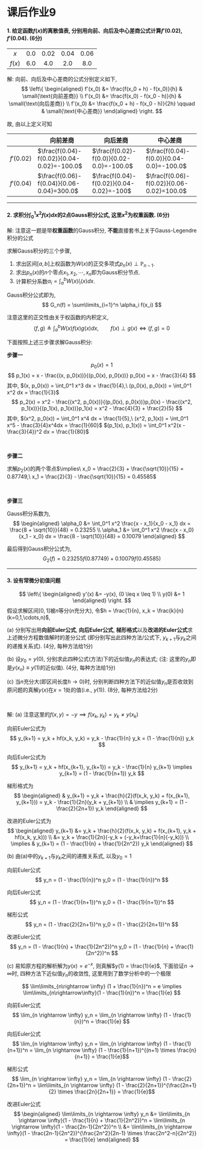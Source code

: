 # 课后作业9

#### 1. 给定函数$f(x)$的离散值表, 分别用向前、向后及中心差商公式计算$f'(0.02), f'(0.04)$. (6分)
|        |     |      |      |      |
|:------:|:---:|:----:|:----:|:----:|
|   $x$  | 0.0 | 0.02 | 0.04 | 0.06 |
| $f(x)$ | 6.0 |  4.0 |  2.0 |  8.0 |

解: 向前、向后及中心差商的公式分别定义如下,
$$
\left\{
\begin{aligned}
    f'(x_0) &= \frac{f(x_0 + h) - f(x_0)}{h} & \small{\text{向前差商}} \\
    f'(x_0) &= \frac{f(x_0) - f(x_0 - h)}{h} & \small{\text{向后差商}} \\
    f'(x_0) &= \frac{f(x_0 + h) - f(x_0 - h)}{2h} \qquad & \small{\text{中心差商}}
\end{aligned}
\right.
$$

故, 由以上定义可知

|            | 向前差商                                   | 向后差商                                 | 中心差商                                  |
|------------|--------------------------------------------|------------------------------------------|-------------------------------------------|
| $f'(0.02)$ | $\frac{f(0.04)-f(0.02)}{0.04-0.02}=-100.0$ | $\frac{f(0.02)-f(0.0)}{0.02-0.0}=-100.0$ | $\frac{f(0.04)-f(0.0)}{0.04-0.0}=-100.0$  |
| $f'(0.04)$ | $\frac{f(0.06)-f(0.04)}{0.06-0.04}=300.0$  | $\frac{f(0.04)-f(0.02)}{0.04-0.02}=-100$ | $\frac{f(0.06)-f(0.02)}{0.06-0.02}=100.0$ |

---

#### 2. 求积分$\int_0^1 x^2 f(x)dx$的2点Gauss积分公式, 这里$x^2$为权重函数. (6分)

解: 注意这一题是带**权重函数**的Gauss积分, **不能**直接套书上关于Gauss-Legendre积分的公式

求解Gauss积分的三个步骤,

1. 求出区间$[a, b]$上权函数为$W(x)$的正交多项式$p_n(x) \perp \mathbb{P}_{n-1}$.
2. 求出$p_n(x)$的$n$个零点${x_1,x_2,\cdots,x_n}$即为Gauss积分节点.
3. 计算积分系数$\alpha_i=\int_a^b W(x)l_i(x)dx$.

Gauss积分公式即为,
$$
G_n(f) = \sum\limits_{i=1}^n \alpha_i f(x_i)
$$

注意这里的正交性由关于权函数的内积定义,
$$
(f, g) \triangleq \int_a^b W(x)f(x)g(x)dx, \qquad f(x) \perp g(x) \Leftrightarrow (f, g) = 0
$$

下面按照上述三步骤求解Gauss积分:

**步骤一**
$$ p_0(x) = 1 $$
$$ p_1(x) = x - \frac{(x, p_0(x))}{(p_0(x), p_0(x))} p_0(x) = x - \frac{3}{4} $$
其中, $(x, p_0(x)) = \int_0^1 x^3 dx = \frac{1}{4},\ (p_0(x), p_0(x)) = \int_0^1 x^2 dx = \frac{1}{3}$
$$ p_2(x) = x^2 - \frac{(x^2, p_0(x))}{(p_0(x), p_0(x))}p_0(x) - \frac{(x^2, p_1(x))}{(p_1(x), p_1(x))}p_1(x) = x^2 - \frac{4}{3} + \frac{2}{5} $$
其中, $(x^2, p_0(x)) = \int_0^1 x^4 dx = \frac{1}{5},\ (x^2, p_1(x)) = \int_0^1 x^5 - \frac{3}{4}x^4dx = \frac{1}{60}$
$(p_1(x), p_1(x)) = \int_0^1 x^2(x - \frac{3}{4})^2 dx = \frac{1}{80}$

&nbsp;

**步骤二**

求解$p_2(x)$的两个零点$\implies\ x_0 = \frac{2}{3} + \frac{\sqrt{10}}{15} = 0.87749,\ x_1 = \frac{2}{3} - \frac{\sqrt{10}}{15} = 0.45585$

&nbsp;

**步骤三**

Gauss积分系数为,
$$
\begin{aligned}
    \alpha_0 &= \int_0^1 x^2 \frac{x - x_1}{x_0 - x_1} dx = \frac{8 + \sqrt{10}}{48} = 0.23255 \\
    \alpha_1 &= \int_0^1 x^2 \frac{x - x_0}{x_1 - x_0} dx = \frac{8 - \sqrt{10}}{48} = 0.10079
\end{aligned}
$$

最后得到Gauss积分公式为,
$$ G_2(f) = 0.23255 f(0.87749) + 0.10079 f(0.45585) $$

---

#### 3. 设有常微分初值问题
$$
\left\{
\begin{aligned}
    y'(x) &= -y(x), (0 \leq x \leq 1) \\
    y(0)  &= 1
\end{aligned}
\right.
$$
假设求解区间$[0,1]$被$n$等分($n$充分大), 令$h = \frac{1}{n}, x_k = \frac{k}{n} (k=0,1,\cdots,n)$,

(a) 分别写出用**向前Euler公式**, **向后Euler公式**, **梯形格式**以及**改进的Euler公式**求上述微分方程数值解时的差分公式
(即分别写出此四种方法/公式下, $y_{k+1}$与$y_k$之间的递推关系式). (4分, 每种方法给1分)

(b) 设$y_0 = y(0)$, 分别求此四种公式(方法)下的近似值$y_n$的表达式; (注: 这里的$y_n$即是$y(x_n) \equiv y(1)$的近似值). (4分, 每种方法给1分)

\(c\) 当$n$充分大(即区间长度$h \rightarrow 0$)时, 分别判断四种方法下的近似值$y_n$是否收敛到原问题的真解$y(x)$在$x=1$处的值(i.e., $y(1)$).
(8分, 每种方法给2分)

&nbsp;

解: (a) 注意这里的$f(x, y) = -y \implies f(x_k, y_k) = y_k \neq y(x_k)$

向前Euler公式为
$$ y_{k+1} = y_k + hf(x_k, y_k) = y_k - \frac{1}{n} y_k = (1 - \frac{1}{n}) y_k $$

向后Euler公式为
$$ y_{k+1} = y_k + hf(x_{k+1}, y_{k+1}) = y_k - \frac{1}{n} y_{k+1} \implies y_{k+1} = (1 - \frac{1}{n+1}) y_k $$

梯形格式为
$$
\begin{aligned}
    & y_{k+1} = y_k + \frac{h}{2}(f(x_k, y_k) + f(x_{k+1}, y_{k+1})) = y_k - \frac{1}{2n}(y_k + y_{k+1}) \\
    & \implies y_{k+1} = (1 - \frac{2}{2n+1}) y_k
\end{aligned}
$$

改进的Euler公式为
$$
\begin{aligned}
    y_{k+1} &= y_k + \frac{h}{2}(f(x_k, y_k) + f(x_{k+1}, y_k + hf(x_k, y_k))) \\
            &= y_k + \frac{1}{2n}(-y_k + (-y_k+\frac{1}{n}(-y_k))) \\
    \implies & y_{k+1} = (1 - \frac{1}{n} + \frac{1}{2n^2}) y_k
\end{aligned}
$$

(b) 由(a)中的$y_{k+1}$与$y_k$之间的递推关系式, 以及$y_0 = 1$

向前Euler公式
$$ y_n = (1 - \frac{1}{n})^n y_0 = (1 - \frac{1}{n})^n $$

向后Euler公式
$$ y_n = (1 - \frac{1}{n+1})^n y_0 = (1 - \frac{1}{n+1})^n $$

梯形公式
$$ y_n = (1 - \frac{2}{2n+1})^n y_0 = (1 - \frac{2}{2n+1})^n $$

改进Euler公式
$$ y_n = (1 - \frac{1}{n} + \frac{1}{2n^2})^n y_0 = (1 - \frac{1}{n} + \frac{1}{2n^2})^n $$

\(c\) 易知原方程的解析解为$y(x) = e^{-x}$, 则真解$y(1) = \frac{1}{e}$, 下面验证$n \rightarrow \infty$时, 四种方法下近似值$y_n$的收敛性,
这里用到了数学分析中的一个极限

$$ \lim\limits_{n\rightarrow \infty} (1 + \frac{1}{n})^n = e \implies \lim\limits_{n\rightarrow\infty}(1 - \frac{1}{n})^n = \frac{1}{e} $$

向前Euler公式
$$ \lim_{n \rightarrow \infty} y_n = \lim_{n \rightarrow \infty} (1 - \frac{1}{n})^n = \frac{1}{e} $$

向后Euler公式
$$ \lim_{n \rightarrow \infty} y_n = \lim_{n \rightarrow \infty} (1 - \frac{1}{n+1})^n
= \lim_{n \rightarrow \infty} (1 - \frac{1}{n+1})^{(n+1) \times \frac{n}{n+1}} = \frac{1}{e}$$

梯形公式
$$ \lim_{n \rightarrow \infty} y_n = \lim_{n \rightarrow \infty} (1 - \frac{2}{2n+1})^n
= \lim\limits_{n \rightarrow \infty} (1 - \frac{2}{2n+1})^{\frac{2n+1}{2} \times \frac{2n}{2n+1}} = \frac{1}{e}$$

改进Euler公式
$$
\begin{aligned}
    \lim\limits_{n \rightarrow \infty} y_n &= \lim\limits_{n \rightarrow \infty}(1 - \frac{1}{n} + \frac{1}{2n^2})^n
    = \lim\limits_{n \rightarrow \infty}(1 - \frac{2n-1}{2n^2})^n \\
    &= \lim\limits_{n \rightarrow \infty}(1 - \frac{2n-1}{2n^2})^{\frac{2n^2}{2n-1} \times \frac{2n^2-n}{2n^2}}
    = \frac{1}{e}
\end{aligned}
$$
